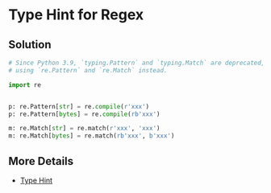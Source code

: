 # Type Hint for Regex

## Solution

```python
# Since Python 3.9, `typing.Pattern` and `typing.Match` are deprecated,
# using `re.Pattern` and `re.Match` instead.

import re


p: re.Pattern[str] = re.compile(r'xxx')
p: re.Pattern[bytes] = re.compile(rb'xxx')

m: re.Match[str] = re.match(r'xxx', 'xxx')
m: re.Match[bytes] = re.match(rb'xxx', b'xxx')
```

## More Details

- [Type Hint](https://leven-cn.github.io/python-cookbook/more/core/type_hint)
